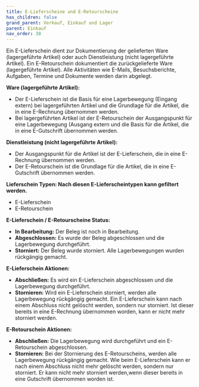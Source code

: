 ```yaml
---
title: E-Lieferscheine und E-Retourscheine
has_children: false
grand_parent: Verkauf, Einkauf und Lager
parent: Einkauf
nav_order: 30
---
```


Ein E-Lieferschein dient zur Dokumentierung der gelieferten Ware (lagergeführte Artikel) oder auch Dienstleistung (nicht lagergeführte Artikel).
Ein E-Retourschein dokumentiert die zurückgelieferte Ware (lagergeführte Artikel).
Alle Aktivitäten wie E-Mails, Besuchsberichte, Aufgaben, Termine und Dokumente werden darin abgelegt.

**Ware (lagergeführte Artikel):**

- Der E-Lieferschein ist die Basis für eine Lagerbewegung (Eingang extern) bei lagergeführten Artikel und die Grundlage für die Artikel, die in eine E-Rechnung übernommen werden.
- Bei lagergeführten Artikel ist der E-Retourschein der Ausgangspunkt für eine Lagerbewegung (Ausgang extern und die Basis für die Artikel, die in eine E-Gutschrift übernommen werden.

**Dienstleistung (nicht lagergeführte Artikel):**

- Der Ausgangspunkt für die Artikel ist der E-Lieferschein, die in eine E-Rechnung übernommen werden.
- Der E-Retourschein ist die Grundlage für die Artikel, die in eine E-Gutschrift übernommen werden.

**Lieferschein Typen: Nach diesen E-Lieferscheintypen kann gefiltert werden.**

- E-Lieferschein
- E-Retourschein

**E-Lieferschein / E-Retourscheine Status:**

- **In Bearbeitung:** Der Beleg ist noch in Bearbeitung.
- **Abgeschlossen:** Es wurde der Beleg abgeschlossen und die Lagerbewegung durchgeführt.
- **Storniert:** Der Beleg wurde storniert. Alle Lagerbewegungen wurden rückgängig gemacht.

**E-Lieferschein Aktionen:**

- **Abschließen:** Es wird ein E-Lieferschein abgeschlossen und die Lagerbewegung durchgeführt.
- **Stornieren:** Wird ein E-Lieferschein storniert, werden alle Lagerbewegung rückgängig gemacht. Ein E-Lieferschein kann nach einem Abschluss nicht gelöscht werden, sondern nur storniert. Ist dieser bereits in eine E-Rechnung übernommen worden, kann er nicht mehr storniert werden.

**E-Retourschein Aktionen:**

- **Abschließen:** Die Lagerbewegung wird durchgeführt und ein E-Retourschein abgeschlossen.
- **Stornieren:** Bei der Stornierung des E-Retourscheins, werden alle Lagerbewegung rückgängig gemacht. Wie beim E-Lieferschein kann er nach einem Abschluss nicht mehr gelöscht werden, sondern nur storniert. Er kann nicht mehr storniert werden,wenn dieser bereits in eine Gutschrift übernommen worden ist.
